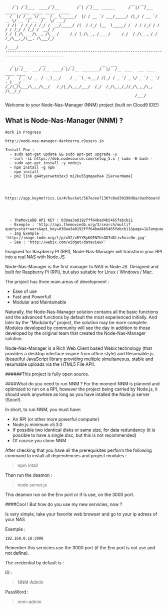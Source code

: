 

        _   __          __           _   __                 __  ___                                 
       / | / /___  ____/ /__        / | / /___ ______      /  |/  /___ _____  ____ _____ ____  _____
      /  |/ / __ \/ __  / _ \______/  |/ / __ `/ ___/_____/ /|_/ / __ `/ __ \/ __ `/ __ `/ _ \/ ___/
     / /|  / /_/ / /_/ /  __/_____/ /|  / /_/ (__  )_____/ /  / / /_/ / / / / /_/ / /_/ /  __/ /    
    /_/ |_/\____/\__,_/\___/     /_/ |_/\__,_/____/     /_/  /_/\__,_/_/ /_/\__,_/\__, /\___/_/     
                                                                                 /____/             
    ------------------------------------------------------------------------------------------------

       _  __        __        _  __            __  ___                           
      / |/ /__  ___/ /__ ____/ |/ /__ ________/  |/  /__ ____  ___ ____ ____ ____
     /    / _ \/ _  / -_)___/    / _ `(_-<___/ /|_/ / _ `/ _ \/ _ `/ _ `/ -_) __/
    /_/|_/\___/\_,_/\__/   /_/|_/\_,_/___/  /_/  /_/\_,_/_//_/\_,_/\_, /\__/_/   
                                                              /___/          

Welcome to your Node-Nas-Manager (NNM) project (built on Cloud9 IDE!)

## What is Node-Nas-Manager (NNM) ?

    Work In Progress
    
    http://node-nas-manager-darkterra.c9users.io
    
    Install Env :
      - sudo apt-get update && sudo apt-get upgrade -y
      - curl -sL https://deb.nodesource.com/setup_5.x | sudo -E bash -
      - sudo apt-get install -y nodejs
      - npm install -g npm
      - npm install
      - pm2 link g44tyerwetm3ex3 mi2ku55gmqeehe4 [ServerName]
      
      
      
      - https://app.keymetrics.io/#/bucket/567ecee7136fc0ed30190d8a/dashboard
      
      
      
      
      - TheMovieDB API KEY : 030aa3a0192fff64bad4b5465fabcb11
      - Exemple : 'http://api.themoviedb.org/3/search/multi?query=star+wars&api_key=030aa3a0192fff64bad4b5465fabcb11&page=1&language=fr&include_image_language=fr'
      - Img Exemple : 'http://image.tmdb.org/t/p/w92/vRYYRyKOFN7UsOD7d8tiv5xicOm.jpg'
      - See : 'http://webix.com/widget/dataview/'
Imagined for Raspberry PI (RPI), Node-Nas-Manager will transform your RPI into a real NAS with Node.JS

Node-Nas-Manager is the first manager to NAS in Node.JS. Designed and built for Raspberry PI (RPI), but also suitable for Linux / Windows / Mac.

The project has three main areas of development :

* Ease of use
* Fast and Powerfull
* Modular and Maintainable

Naturally, the Node-Nas-Manager solution contains all the basic functions and the advanced functions by default the most experienced initially.
And later by the "Modularity" project, the solution may be more complete.
Modules developed by community will see the day in addition to those developed by the original team that created the Node-Nas-Manager solution.

Node-Nas-Manager is a Rich Web Client based Webix technology (that provides a desktop interface inspire from office style) and Resumable.js
(beautiful JavaScript library providing multiple simultaneous, stable and resumable uploads via the HTML5 File API).

######This project is fully open source.


####What do you need to run NNM ?
For the moment NNM is planned and optimized to run on a RPI, however the project being carried by Node.js,
it should work anywhere as long as you have intalled the Node.js server (Soon!).

In short, to run NNM, you must have:
* An RPI (or other more powerful computer)
* Node.js minimum v5.3.0
* If possible two identical disks or same size, for data redundancy (it is possible to have a single disc, but this is not recommended)
* Of course you clone NNM

After checking that you have all the prerequisites perform the following command to install all dependencies and project modules :

>npm intall

Then run the deamon :

>node server.js

This deamon run on the Env port or if is use, on the 3000 port.

####Cool ! But how do you use my new servicies, now ?

Is very simple, take your favorite web browser and go to your ip adress of your NAS

Exemple :

    192.168.0.18:3000
    
Remenber this servicies use the 3000 port (if the Env port is not use and not define).

The credential by default is :

ID :
>NNM-Admin

PassWord :
>nnm-admin